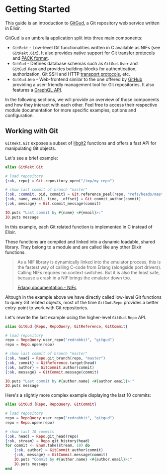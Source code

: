 # Getting Started

This guide is an introduction to [GitGud](https://github.com/almightycouch/gitgud), a Git repository web service written in Elixir.

GitGud is an umbrella application split into three main components:

* `GitRekt` - Low-level Git functionalities written in C available as NIFs (see `GitRekt.Git`). It also provides native support for Git [transfer protocols]() and [PACK format]().
* `GitGud` - Defines database schemas such as `GitGud.User` and `GitGud.Repo` and provides building-blocks for authentication, authorization, Git SSH and HTTP [transport protocols](), etc.
* `GitGud.Web` - Web-frontend similar to the one offered by [GitHub](https://github.com) providing a user-friendly management tool for Git repositories. It also features a [GraphQL API]().

In the following sections, we will provide an overview of those components and how they interact with each other. Feel free to access their respective module documentation for more specific examples, options and configuration.

## Working with Git

`GitRekt.Git` exposes a subset of [libgit2](https://libgit2.org) functions and offers a fast API for manipulating Git objects.

Let's see a brief example:

```elixir
alias GitRekt.Git

# load repository
{:ok, repo} = Git.repository_open("/tmp/my-repo")

# show last commit of branch "master"
{:ok, :commit, oid, commit} = Git.reference_peel(repo, "refs/heads/master")
{:ok, name, email, time, _offset} = Git.commit_author(commit)
{:ok, message} = Git.commit_message(commit)

IO.puts "Last commit by #{name} <#{email}>:"
IO.puts message
```

In this example, each Git related function is implemented in C instead of Elixir.

These functions are compiled and linked into a dynamic loadable, shared library. They belong to a module and are called like any other Elixir functions.

> As a NIF library is dynamically linked into the emulator process, this is the fastest way of calling C-code from Erlang (alongside port drivers). Calling NIFs requires no context switches. But it is also the least safe, because a crash in a NIF brings the emulator down too.
> 
> [Erlang documentation - NIFs](http://erlang.org/doc/tutorial/nif.html)

Altough in the example above we have directly called low-level Git functions to query Git related objects, most of the time `GitGud.Repo` provides a better entry-point to work with Git repositories.

Let's rewrite the last example using the higher-level `GitGud.Repo` API.

```elixir
alias GitGud.{Repo, RepoQuery, GitReference, GitCommit}

# load repository
repo = RepoQuery.user_repo("redrabbit", "gitgud")
repo = Repo.open(repo)

# show last commit of branch "master"
{:ok, head} = Repo.git_branch(repo, "master")
{:ok, commit} = GitReference.target(head)
{:ok, author} = GitCommit.author(commit)
{:ok, message} = GitCommit.message(commit)

IO.puts "Last commit by #{author.name} <#{author.email}>:"
IO.puts message
```

Here's a slightly more complex example displaying the last 10 commits:

```elixir
alias GitGud.{Repo, RepoQuery, GitCommit}

# load repository
repo = RepoQuery.user_repo("redrabbit", "gitgud")
repo = Repo.open(repo)

# show last 10 commits
{:ok, head} = Repo.git_head(repo)
{:ok, stream} = Repo.git_history(head)
for commit <- Enum.take(stream, 10) do
	{:ok, author} = GitCommit.author(commit)
	{:ok, message} = GitCommit.message(commit)
	IO.puts "Commit by #{author.name} <#{author.email}>:"
	IO.puts message
end
```